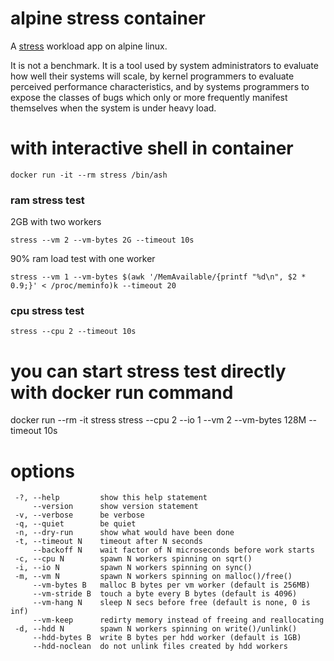 # alpine stress container
A [stress](https://people.seas.harvard.edu/~apw/stress/) workload app on alpine linux.

It is not a benchmark. It is a tool used by system administrators to evaluate how well their systems will scale, 
by kernel programmers to evaluate perceived performance characteristics, and by systems programmers 
to expose the classes of bugs which only or more frequently manifest themselves when the system is under heavy load.


# with interactive shell in container
```
docker run -it --rm stress /bin/ash
```
### ram stress test
2GB with two workers
```
stress --vm 2 --vm-bytes 2G --timeout 10s
```
90% ram load test with one worker
```
stress --vm 1 --vm-bytes $(awk '/MemAvailable/{printf "%d\n", $2 * 0.9;}' < /proc/meminfo)k --timeout 20
```

### cpu stress test
```
stress --cpu 2 --timeout 10s
```


# you can start stress test directly with docker run command
docker run --rm -it stress stress --cpu 2 --io 1 --vm 2 --vm-bytes 128M --timeout 10s
  
  
# options
```
 -?, --help         show this help statement  
     --version      show version statement  
 -v, --verbose      be verbose  
 -q, --quiet        be quiet  
 -n, --dry-run      show what would have been done  
 -t, --timeout N    timeout after N seconds  
     --backoff N    wait factor of N microseconds before work starts  
 -c, --cpu N        spawn N workers spinning on sqrt()  
 -i, --io N         spawn N workers spinning on sync()  
 -m, --vm N         spawn N workers spinning on malloc()/free()  
     --vm-bytes B   malloc B bytes per vm worker (default is 256MB)  
     --vm-stride B  touch a byte every B bytes (default is 4096)  
     --vm-hang N    sleep N secs before free (default is none, 0 is inf)  
     --vm-keep      redirty memory instead of freeing and reallocating  
 -d, --hdd N        spawn N workers spinning on write()/unlink()  
     --hdd-bytes B  write B bytes per hdd worker (default is 1GB)  
     --hdd-noclean  do not unlink files created by hdd workers  
```



